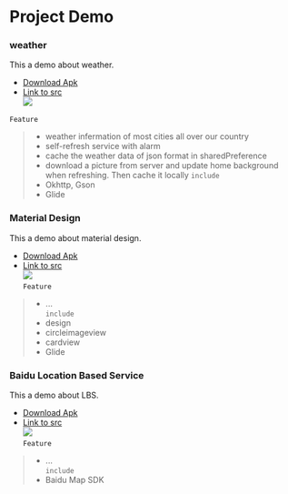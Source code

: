 # Project Demo<br>
### weather<br>
This a demo about weather.<br>
* [Download Apk]()<br>
* [Link to src]()<br>
![](https://github.com/cc-shifo/demo/raw/master/wheather/weather.gif)<br>

`Feature`<br>
>* weather infermation of most cities all over our country
>* self-refresh service with alarm
>* cache the weather data of json format in sharedPreference
>* download a picture from server and update home background when refreshing. Then cache it locally
`include`<br>
>* Okhttp, Gson
>* Glide

### Material Design<br>
This a demo about material design.<br>
* [Download Apk]()<br>
* [Link to src]()<br>
![](https://github.com/cc-shifo/demo/raw/master/material/material.gif)<br>
`Feature`<br>
>* ...<br>
`include`<br>
>* design<br>
>* circleimageview<br>
>* cardview<br>
>* Glide<br>

### Baidu Location Based Service<br>
This a demo about LBS.<br>
* [Download Apk]()<br>
* [Link to src]()<br>
![](https://github.com/cc-shifo/demo/raw/master/map/baidu-LBS.gif)<br>
`Feature`<br>
>* ...<br>
`include`<br>
>* Baidu Map SDK
